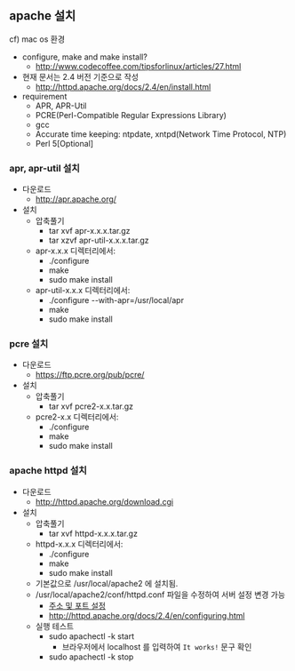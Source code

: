 ## apache 설치

 cf) mac os 환경
 - configure, make and make install?
   - http://www.codecoffee.com/tipsforlinux/articles/27.html
 - 현재 문서는 2.4 버전 기준으로 작성
   - http://httpd.apache.org/docs/2.4/en/install.html
 - requirement
   - APR, APR-Util
   - PCRE(Perl-Compatible Regular Expressions Library)
   - gcc
   - Accurate time keeping: ntpdate, xntpd(Network Time Protocol, NTP)
   - Perl 5[Optional]

### apr, apr-util 설치

 - 다운로드
   - http://apr.apache.org/
 - 설치
   - 압축풀기
     - tar xvf apr-x.x.x.tar.gz
     - tar xzvf apr-util-x.x.x.tar.gz
   - apr-x.x.x 디렉터리에서:
     - ./configure
     - make
     - sudo make install
   - apr-util-x.x.x 디렉터리에서:
     - ./configure --with-apr=/usr/local/apr
     - make
     - sudo make install

### pcre 설치

 - 다운로드
   - https://ftp.pcre.org/pub/pcre/
 - 설치
   - 압축풀기
     - tar xvf pcre2-x.x.tar.gz
   - pcre2-x.x 디렉터리에서:
     - ./configure
     - make
     - sudo make install

### apache httpd 설치

  - 다운로드
    - http://httpd.apache.org/download.cgi
  - 설치
    - 압축풀기
      - tar xvf httpd-x.x.x.tar.gz
    - httpd-x.x.x 디렉터리에서:
      - ./configure
      - make
      - sudo make install
    - 기본값으로 /usr/local/apache2 에 설치됨.
    - /usr/local/apache2/conf/httpd.conf 파일을 수정하여 서버 설정 변경 가능
      - [주소 및 포트 설정](http://httpd.apache.org/docs/2.4/en/bind.html)
      - http://httpd.apache.org/docs/2.4/en/configuring.html
    - 실행 테스트
      - sudo apachectl -k start
        - 브라우저에서 localhost 를 입력하여 `It works!` 문구 확인
      - sudo apachectl -k stop



